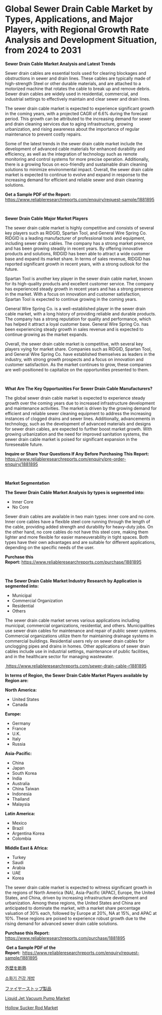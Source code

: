 <p><h1>Global Sewer Drain Cable Market by Types, Applications, and Major Players, with Regional Growth Rate Analysis and Development Situation, from 2024 to 2031</h1></p><p><strong>Sewer Drain Cable Market Analysis and Latest Trends</strong></p>
<p><p>Sewer drain cables are essential tools used for clearing blockages and obstructions in sewer and drain lines. These cables are typically made of high-strength Steel or other durable materials, and are attached to a motorized machine that rotates the cable to break up and remove debris. Sewer drain cables are widely used in residential, commercial, and industrial settings to effectively maintain and clear sewer and drain lines.</p><p>The sewer drain cable market is expected to experience significant growth in the coming years, with a projected CAGR of 6.6% during the forecast period. This growth can be attributed to the increasing demand for sewer and drain cleaning services due to aging infrastructure, growing urbanization, and rising awareness about the importance of regular maintenance to prevent costly repairs.</p><p>Some of the latest trends in the sewer drain cable market include the development of advanced cable materials for enhanced durability and efficiency, as well as the integration of technology such as remote monitoring and control systems for more precise operation. Additionally, there is a growing focus on eco-friendly and sustainable drain cleaning solutions to minimize environmental impact. Overall, the sewer drain cable market is expected to continue to evolve and expand in response to the increasing demand for efficient and reliable sewer and drain cleaning solutions.</p></p>
<p><strong>Get a Sample PDF of the Report:&nbsp;</strong> <a href="https://www.reliableresearchreports.com/enquiry/request-sample/1881895">https://www.reliableresearchreports.com/enquiry/request-sample/1881895</a></p>
<p>&nbsp;</p>
<p><strong>Sewer Drain Cable Major Market Players</strong></p>
<p><p>The sewer drain cable market is highly competitive and consists of several key players such as RIDGID, Spartan Tool, and General Wire Spring Co. RIDGID is a leading manufacturer of professional tools and equipment, including sewer drain cables. The company has a strong market presence and has been growing steadily in recent years. By offering innovative products and solutions, RIDGID has been able to attract a wide customer base and expand its market share. In terms of sales revenue, RIDGID has reported significant growth in recent years, with a strong outlook for the future.</p><p>Spartan Tool is another key player in the sewer drain cable market, known for its high-quality products and excellent customer service. The company has experienced steady growth in recent years and has a strong presence in the market. With a focus on innovation and customer satisfaction, Spartan Tool is expected to continue growing in the coming years.</p><p>General Wire Spring Co. is a well-established player in the sewer drain cable market, with a long history of providing reliable and durable products. The company has a strong reputation for quality and performance, which has helped it attract a loyal customer base. General Wire Spring Co. has been experiencing steady growth in sales revenue and is expected to continue growing as the market expands.</p><p>Overall, the sewer drain cable market is competitive, with several key players vying for market share. Companies such as RIDGID, Spartan Tool, and General Wire Spring Co. have established themselves as leaders in the industry, with strong growth prospects and a focus on innovation and customer satisfaction. As the market continues to grow, these companies are well-positioned to capitalize on the opportunities presented to them.</p></p>
<p>&nbsp;</p>
<p><strong>What Are The Key Opportunities For Sewer Drain Cable Manufacturers?</strong></p>
<p><p>The global sewer drain cable market is expected to experience steady growth over the coming years due to increased infrastructure development and maintenance activities. The market is driven by the growing demand for efficient and reliable sewer cleaning equipment to address the increasing instances of clogged drains and sewer lines. Additionally, advancements in technology, such as the development of advanced materials and designs for sewer drain cables, are expected to further boost market growth. With growing urbanization and the need for improved sanitation systems, the sewer drain cable market is poised for significant expansion in the foreseeable future.</p></p>
<p><strong>Inquire or Share Your Questions If Any Before Purchasing This Report:</strong> <a href="https://www.reliableresearchreports.com/enquiry/pre-order-enquiry/1881895">https://www.reliableresearchreports.com/enquiry/pre-order-enquiry/1881895</a></p>
<p>&nbsp;</p>
<p><strong>Market Segmentation</strong></p>
<p><strong>The Sewer Drain Cable Market Analysis by types is segmented into:</strong></p>
<p><ul><li>Inner Core</li><li>No Core</li></ul></p>
<p><p>Sewer drain cables are available in two main types: inner core and no core. Inner core cables have a flexible steel core running through the length of the cable, providing added strength and durability for heavy-duty jobs. On the other hand, no core cables do not have this steel core, making them lighter and more flexible for easier maneuverability in tight spaces. Both types have their own advantages and are suitable for different applications, depending on the specific needs of the user.</p></p>
<p><strong>Purchase this Report:&nbsp;</strong><a href="https://www.reliableresearchreports.com/purchase/1881895">https://www.reliableresearchreports.com/purchase/1881895</a></p>
<p>&nbsp;</p>
<p><strong>The Sewer Drain Cable Market Industry Research by Application is segmented into:</strong></p>
<p><ul><li>Municipal</li><li>Commercial Organization</li><li>Residential</li><li>Others</li></ul></p>
<p><p>The sewer drain cable market serves various applications including municipal, commercial organizations, residential, and others. Municipalities use sewer drain cables for maintenance and repair of public sewer systems. Commercial organizations utilize them for maintaining drainage systems in commercial buildings. Residential users rely on sewer drain cables for unclogging pipes and drains in homes. Other applications of sewer drain cables include use in industrial settings, maintenance of public facilities, and in the healthcare sector for managing wastewater.</p></p>
<p><a href="https://www.reliableresearchreports.com/sewer-drain-cable-r1881895">&nbsp;https://www.reliableresearchreports.com/sewer-drain-cable-r1881895</a></p>
<p><strong>In terms of Region, the Sewer Drain Cable Market Players available by Region are:</strong></p>
<p>
    <p> <strong> North America: </strong>
        <ul>
            <li>United States</li>
            <li>Canada</li>
        </ul>
        </p> 
    <p> <strong> Europe: </strong>
        <ul>
            <li>Germany</li>
            <li>France</li>
            <li>U.K.</li>
            <li>Italy</li>
            <li>Russia</li>
        </ul>
        </p> 
    <p> <strong> Asia-Pacific: </strong>
        <ul>
            <li>China</li>
            <li>Japan</li>
            <li>South Korea</li>
            <li>India</li>
            <li>Australia</li>
            <li>China Taiwan</li>
            <li>Indonesia</li>
            <li>Thailand</li>
            <li>Malaysia</li>
        </ul>
        </p> 
    <p> <strong> Latin America: </strong>
        <ul>
            <li>Mexico</li>
            <li>Brazil</li>
            <li>Argentina Korea</li>
            <li>Colombia</li>
        </ul>
        </p> 
    <p> <strong> Middle East & Africa: </strong>
        <ul>
            <li>Turkey</li>
            <li>Saudi</li>
            <li>Arabia</li>
            <li>UAE</li>
            <li>Korea</li>
        </ul>
    </p>
    </p>
<p><p>The sewer drain cable market is expected to witness significant growth in the regions of North America (NA), Asia-Pacific (APAC), Europe, the United States, and China, driven by increasing infrastructure development and urbanization. Among these regions, the United States and China are anticipated to dominate the market, with a market share percentage valuation of 30% each, followed by Europe at 20%, NA at 15%, and APAC at 10%. These regions are poised to experience robust growth due to the rising demand for advanced sewer drain cable solutions.</p></p>
<p><strong>Purchase this Report: </strong><a href="https://www.reliableresearchreports.com/purchase/1881895">https://www.reliableresearchreports.com/purchase/1881895</a></p>
<p>&nbsp;<strong>Get a Sample PDF of the Report:&nbsp;&nbsp;</strong><a href="https://www.reliableresearchreports.com/enquiry/request-sample/1881895">https://www.reliableresearchreports.com/enquiry/request-sample/1881895</a></p>
<p><strong></strong></p>
<p><p><a href="https://github.com/zekaoe592392/Market-Research-Report-List-1/blob/main/826471137895.md">外壁を断熱</a></p><p><a href="https://github.com/vss5505pa7z1p/Market-Research-Report-List-1/blob/main/525558233964.md">소화기 건강 개밥</a></p><p><a href="https://github.com/charm854/Market-Research-Report-List-1/blob/main/515821937894.md">ファイヤーストップ製品</a></p><p><a href="https://github.com/dimitrishawkinswaynenp91rgz/Market-Research-Report-List-2/blob/main/liquid-jet-vacuum-pump-market.md">Liquid Jet Vacuum Pump Market</a></p><p><a href="https://issuu.com/reportprime-2/docs/hollow-sucker-rod-market-size-2030.pptx">Hollow Sucker Rod Market</a></p></p>